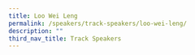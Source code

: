 ```yaml
---
title: Loo Wei Leng
permalink: /speakers/track-speakers/loo-wei-leng/
description: ""
third_nav_title: Track Speakers
---
```

